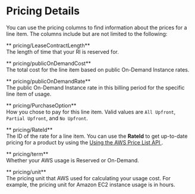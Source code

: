 # Pricing Details<a name="pricing-columns"></a>

You can use the pricing columns to find information about the prices for a line item\. The columns include but are not limited to the following:

** pricing/LeaseContractLength**  
The length of time that your RI is reserved for\.

** pricing/publicOnDemandCost**  
The total cost for the line item based on public On\-Demand Instance rates\.

** pricing/publicOnDemandRate**  
The public On\-Demand Instance rate in this billing period for the specific line item of usage\.

** pricing/PurchaseOption**  
How you chose to pay for this line item\. Valid values are `All Upfront`, `Partial Upfront`, and `No Upfront`\.

** pricing/RateId**  
The ID of the rate for a line item\. You can use the **RateId** to get up\-to\-date pricing for a product by using the [Using the AWS Price List API ](price-changes.md)\.

** pricing/term**  
Whether your AWS usage is Reserved or On\-Demand\. 

** pricing/unit**  
The pricing unit that AWS used for calculating your usage cost\. For example, the pricing unit for Amazon EC2 instance usage is in hours\.